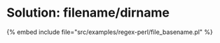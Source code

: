# Solution: filename/dirname

{% embed include file="src/examples/regex-perl/file_basename.pl" %}



